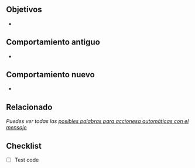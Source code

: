 ## Objetivos

-

## Comportamiento antiguo

-

## Comportamiento nuevo

- 

## Relacionado

*Puedes ver todas las [posibles palabras para accionesa automáticas con el mensaje](https://help.github.com/articles/closing-issues-using-keywords/)*

## Checklist

- [ ] Test code
